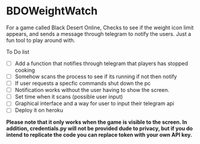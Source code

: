 # BDOWeightWatch

For a game called Black Desert Online, Checks to see if the weight icon limit appears, and sends a message through telegram to notify the users. Just a fun tool to play around with.





To Do list  
- [ ] Add a function that notifies through telegram that players has stopped cooking
- [ ] Somehow scans the process to see if its running if not then notify
- [ ] If user requests a specfic commands shut down the pc
- [ ] Notification works without the user having to show the screen.
- [ ] Set time when it scans (possible user input)
- [ ] Graphical interface and a way for user to input their telegram api
- [ ] Deploy it on heroku

**Please note that it only works when the game is visible to the screen. In addition, credentials.py will not be provided dude to privacy,
but if you do intend to replicate the code you can replace token with your own API key.**  
